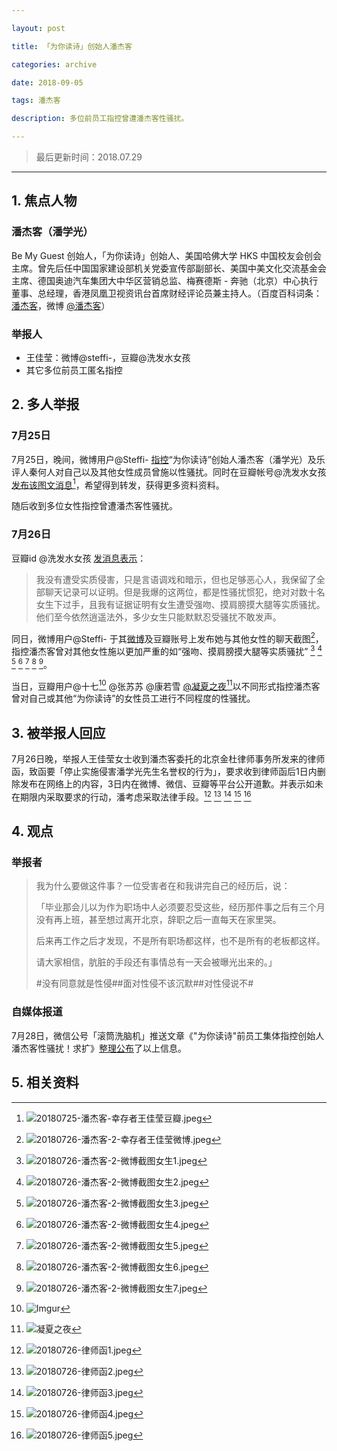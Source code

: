 ```yaml
---

layout: post

title: 「为你读诗」创始人潘杰客

categories: archive

date: 2018-09-05

tags: 潘杰客

description: 多位前员工指控曾遭潘杰客性骚扰。

---
```


> 最后更新时间：2018.07.29

---

## 1. 焦点人物

### 潘杰客（潘学光）

Be My Guest 创始人，「为你读诗」创始人、美国哈佛大学 HKS 中国校友会创会主席。曾先后任中国国家建设部机关党委宣传部副部长、美国中美文化交流基金会主席、德国奥迪汽车集团大中华区营销总监、梅赛德斯 - 奔驰（北京）中心执行董事、总经理，香港凤凰卫视资讯台首席财经评论员兼主持人。（百度百科词条：[潘杰客](https://baike.baidu.com/item/%E6%BD%98%E6%9D%B0%E5%AE%A2)，微博 [@潘杰客](https://weibo.com/jackgpan?from=profile&wvr=6)）

### 举报人

- 王佳莹：微博@steffi-，豆瓣@洗发水女孩
- 其它多位前员工匿名指控


## 2. 多人举报

### 7月25日

7月25日，晚间，微博用户@Steffi- [指控](https://www.weibo.com/2169202817/GrBTH7IBe?from=page_1005052169202817_profile&wvr=6&mod=weibotime)“为你读诗”创始人潘杰客（潘学光）及乐评人秦何人对自己以及其他女性成员曾施以性骚扰。同时在豆瓣帐号@洗发水女孩 [发布该图文消息](https://www.douban.com/people/steffiwang416/status/2199531213/)[^1-1]，希望得到转发，获得更多资料资料。

随后收到多位女性指控曾遭潘杰客性骚扰。

### 7月26日

豆瓣id @洗发水女孩 [发消息表示](https://www.douban.com/people/steffiwang416/status/2199664391/)：

> 我没有遭受实质侵害，只是言语调戏和暗示，但也足够恶心人，我保留了全部聊天记录可以证明。但是我爆的这两位，都是性骚扰惯犯，绝对对数十名女生下过手，且我有证据证明有女生遭受强吻、摸肩膀摸大腿等实质骚扰。他们至今依然逍遥法外，多少女生只能默默忍受骚扰不敢发声。

同日，微博用户@Steffi- 于其[微博](https://www.weibo.com/2169202817/GrK8IDYD1?from=page_1005052169202817_profile&wvr=6&mod=weibotime&type=comment#_rnd1536074954867)及豆瓣账号上发布她与其他女性的聊天截图[^1]，指控潘杰客曾对其他女性施以更加严重的如“强吻、摸肩膀摸大腿等实质骚扰” [^2] [^3] [^4] [^5] [^6] [^7] [^8]。

当日，豆瓣用户@十七[^9] @张苏苏 @康若雪 [@凝夏之夜](https://www.douban.com/note/684455283/)[^10]以不同形式指控潘杰客曾对自己或其他“为你读诗”的女性员工进行不同程度的性骚扰。

## 3. 被举报人回应

7月26日晚，举报人王佳莹女士收到潘杰客委托的北京金杜律师事务所发来的律师函，致函要「停止实施侵害潘学光先生名誉权的行为」，要求收到律师函后1日内删除发布在网络上的内容，3日内在微博、微信、豆瓣等平台公开道歉。并表示如未在期限内采取要求的行动，潘考虑采取法律手段。[^11] [^12] [^13] [^14] [^15]

## 4. 观点

### 举报者

> 我为什么要做这件事？一位受害者在和我讲完自己的经历后，说：
>
> 「毕业那会儿以为作为职场中人必须要忍受这些，经历那件事之后有三个月没有再上班，甚至想过离开北京，辞职之后一直每天在家里哭。
>
> 后来再工作之后才发现，不是所有职场都这样，也不是所有的老板都这样。
>
> 请大家相信，肮脏的手段还有事情总有一天会被曝光出来的。」
>
> #没有同意就是性侵##面对性侵不该沉默##对性侵说不#

### 自媒体报道

7月28日，微信公号「滚筒洗脑机」推送文章《"为你读诗"前员工集体指控创始人潘杰客性骚扰！求扩》[整理公布](https://mp.weixin.qq.com/s/0enUy_SfbTMPRAeh6B03fA)了以上信息。

## 5. 相关资料

[^1]:![20180726-潘杰客-2-幸存者王佳莹微博.jpeg](https://i.loli.net/2018/09/04/5b8ea3c5d3599.jpeg)

[^1-1]:![20180725-潘杰客-幸存者王佳莹豆瓣.jpeg](https://i.loli.net/2018/09/05/5b8eb60a53886.jpeg)

[^2]:![20180726-潘杰客-2-微博截图女生1.jpeg](https://i.loli.net/2018/09/04/5b8ea516a3d1a.jpeg)
[^3]:![20180726-潘杰客-2-微博截图女生2.jpeg](https://i.loli.net/2018/09/04/5b8ea516a6f61.jpeg)
[^4]:![20180726-潘杰客-2-微博截图女生3.jpeg](https://i.loli.net/2018/09/04/5b8ea5aa79ab4.jpeg)
[^5]:![20180726-潘杰客-2-微博截图女生4.jpeg](https://i.loli.net/2018/09/04/5b8ea51679fb2.jpeg)
[^6]:![20180726-潘杰客-2-微博截图女生5.jpeg](https://i.loli.net/2018/09/04/5b8ea5aa06c5d.jpeg)
[^7]:![20180726-潘杰客-2-微博截图女生6.jpeg](https://i.loli.net/2018/09/04/5b8ea5168cb77.jpeg)
[^8]:![20180726-潘杰客-2-微博截图女生7.jpeg](https://i.loli.net/2018/09/04/5b8ea516745b1.jpeg)

[^9]:![Imgur](https://i.imgur.com/UlJrJN4.jpg)
[^10]:![凝夏之夜](https://imgur.com/rsY2NPD)


[^11]:![20180726-律师函1.jpeg](https://i.loli.net/2018/09/04/5b8e9a5190365.jpeg)
[^12]:![20180726-律师函2.jpeg](https://i.loli.net/2018/09/04/5b8e9a5192bfc.jpeg)
[^13]:![20180726-律师函3.jpeg](https://i.loli.net/2018/09/04/5b8e9a519f834.jpeg)
[^14]:![20180726-律师函4.jpeg](https://i.loli.net/2018/09/04/5b8e9a519f115.jpeg)
[^15]:![20180726-律师函5.jpeg](https://i.loli.net/2018/09/04/5b8e9a515d465.jpeg)
